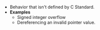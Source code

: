 - Behavior that isn't defined by C Standard.
- **Examples**
	- Signed integer overflow
	- Dereferencing an invalid pointer value.
